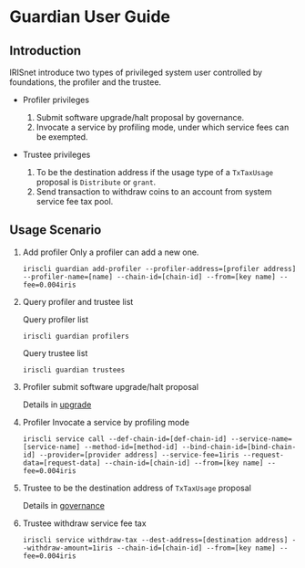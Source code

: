 # Guardian User Guide

## Introduction
IRISnet introduce two types of privileged system user controlled by foundations, the profiler and the trustee. 

* Profiler privileges
    1. Submit software upgrade/halt proposal by governance.
    2. Invocate a service by profiling mode, under which service fees can be exempted.
    
* Trustee privileges
    1. To be the destination address if the usage type of a `TxTaxUsage` proposal is `Distribute` or `grant`.
    2. Send transaction to withdraw coins to an account from system service fee tax pool.
    
## Usage Scenario
1. Add profiler
    Only a profiler can add a new one.
    ```shell
    iriscli guardian add-profiler --profiler-address=[profiler address] --profiler-name=[name] --chain-id=[chain-id] --from=[key name] --fee=0.004iris 
    ```
    
2. Query profiler and trustee list

    Query profiler list
    ```shell
    iriscli guardian profilers
    ```
    Query trustee list
    ```shell
    iriscli guardian trustees
    ```
    
3. Profiler submit software upgrade/halt proposal

    Details in [upgrade](upgrade.md)

4. Profiler Invocate a service by profiling mode
    ```shell
    iriscli service call --def-chain-id=[def-chain-id] --service-name=[service-name] --method-id=[method-id] --bind-chain-id=[bind-chain-id] --provider=[provider address] --service-fee=1iris --request-data=[request-data] --chain-id=[chain-id] --from=[key name] --fee=0.004iris
    ```
    
5. Trustee to be the destination address of `TxTaxUsage` proposal

    Details in [governance](governance.md#proposals-on-community-funds-usage)
    
6. Trustee withdraw service fee tax
    ```shell
    iriscli service withdraw-tax --dest-address=[destination address] --withdraw-amount=1iris --chain-id=[chain-id] --from=[key name] --fee=0.004iris 
    ```